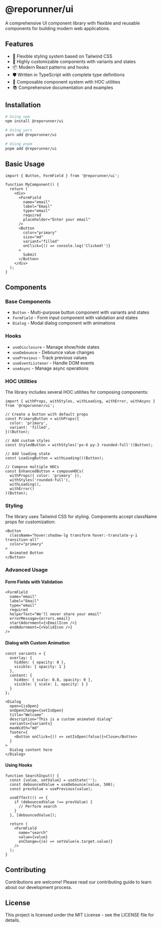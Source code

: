 # @reporunner/ui

A comprehensive UI component library with flexible and reusable components for building modern web applications.

## Features

- 🎨 Flexible styling system based on Tailwind CSS
- 🔧 Highly customizable components with variants and states
- 📦 Modern React patterns and hooks
- 🛡️ Written in TypeScript with complete type definitions
- 🧩 Composable component system with HOC utilities
- 📚 Comprehensive documentation and examples

## Installation

```bash
# Using npm
npm install @reporunner/ui

# Using yarn
yarn add @reporunner/ui

# Using pnpm
pnpm add @reporunner/ui
```

## Basic Usage

```tsx
import { Button, FormField } from '@reporunner/ui';

function MyComponent() {
  return (
    <div>
      <FormField
        name="email"
        label="Email"
        type="email"
        required
        placeholder="Enter your email"
      />
      <Button
        color="primary"
        size="md"
        variant="filled"
        onClick={() => console.log('Clicked!')}
      >
        Submit
      </Button>
    </div>
  );
}
```

## Components

### Base Components

- `Button` - Multi-purpose button component with variants and states
- `FormField` - Form input component with validation and states
- `Dialog` - Modal dialog component with animations

### Hooks

- `useDisclosure` - Manage show/hide states
- `useDebounce` - Debounce value changes
- `usePrevious` - Track previous values
- `useEventListener` - Handle DOM events
- `useAsync` - Manage async operations

### HOC Utilities

The library includes several HOC utilities for composing components:

```tsx
import { withProps, withStyles, withLoading, withError, withAsync } from '@reporunner/ui';

// Create a button with default props
const PrimaryButton = withProps({
  color: 'primary',
  variant: 'filled',
})(Button);

// Add custom styles
const StyledButton = withStyles('px-6 py-3 rounded-full')(Button);

// Add loading state
const LoadingButton = withLoading()(Button);

// Compose multiple HOCs
const EnhancedButton = composeHOCs(
  withProps({ color: 'primary' }),
  withStyles('rounded-full'),
  withLoading(),
  withError()
)(Button);
```

### Styling

The library uses Tailwind CSS for styling. Components accept className props for customization:

```tsx
<Button
  className="hover:shadow-lg transform hover:-translate-y-1 transition-all"
  color="primary"
>
  Animated Button
</Button>
```

### Advanced Usage

#### Form Fields with Validation

```tsx
<FormField
  name="email"
  label="Email"
  type="email"
  required
  helperText="We'll never share your email"
  errorMessage={errors.email}
  startAdornment={<EmailIcon />}
  endAdornment={<ValidIcon />}
/>
```

#### Dialog with Custom Animation

```tsx
const variants = {
  overlay: {
    hidden: { opacity: 0 },
    visible: { opacity: 1 }
  },
  content: {
    hidden: { scale: 0.8, opacity: 0 },
    visible: { scale: 1, opacity: 1 }
  }
};

<Dialog
  open={isOpen}
  onOpenChange={setIsOpen}
  title="Welcome"
  description="This is a custom animated dialog"
  variants={variants}
  maxWidth="md"
  footer={
    <Button onClick={() => setIsOpen(false)}>Close</Button>
  }
>
  Dialog content here
</Dialog>
```

#### Using Hooks

```tsx
function SearchInput() {
  const [value, setValue] = useState('');
  const debouncedValue = useDebounce(value, 500);
  const prevValue = usePrevious(value);

  useEffect(() => {
    if (debouncedValue !== prevValue) {
      // Perform search
    }
  }, [debouncedValue]);

  return (
    <FormField
      name="search"
      value={value}
      onChange={(e) => setValue(e.target.value)}
    />
  );
}
```

## Contributing

Contributions are welcome! Please read our contributing guide to learn about our development process.

## License

This project is licensed under the MIT License - see the LICENSE file for details.